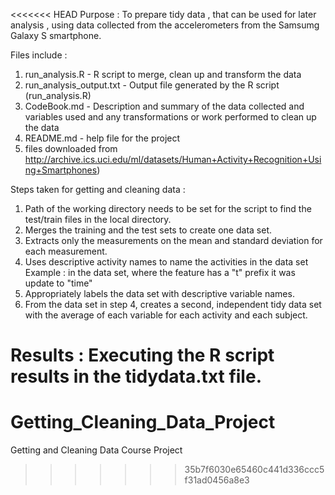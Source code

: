 <<<<<<< HEAD
Purpose : To prepare tidy data , that can be used for later analysis , using data collected from the accelerometers from the Samsumg Galaxy S smartphone.

Files include :
1. run_analysis.R - R script to merge, clean up and transform the data
2. run_analysis_output.txt - Output file generated by the R script (run_analysis.R)
3. CodeBook.md - Description and summary of the data collected and variables used and any transformations or work performed to clean up the data
4. README.md - help file for the project
5. files downloaded from http://archive.ics.uci.edu/ml/datasets/Human+Activity+Recognition+Using+Smartphones)

Steps taken for getting and cleaning data :
1. Path of the working directory needs to be set for the  script to find the test/train files in the local directory.
1. Merges the training and the test sets to create one data set.
2. Extracts only the measurements on the mean and standard deviation for each measurement.
3. Uses descriptive activity names to name the activities in the data set
	Example : in the data set, where the feature has a "t" prefix it was update to "time"
4. Appropriately labels the data set with descriptive variable names.
5. From the data set in step 4, creates a second, independent tidy data set with the average of each variable for each activity and each subject.

Results :
Executing the R script results in the tidydata.txt file.
=======
# Getting_Cleaning_Data_Project
Getting and Cleaning Data Course Project
>>>>>>> 35b7f6030e65460c441d336ccc5f31ad0456a8e3
